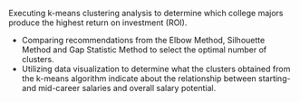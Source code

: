 Executing k-means clustering analysis to determine which college majors produce the highest return on investment (ROI).
  - Comparing recommendations from the Elbow Method, Silhouette Method and Gap Statistic Method to select the optimal number of clusters.
  - Utilizing data visualization to determine what the clusters obtained from the k-means algorithm indicate about the relationship between starting- and       mid-career salaries and overall salary potential.
